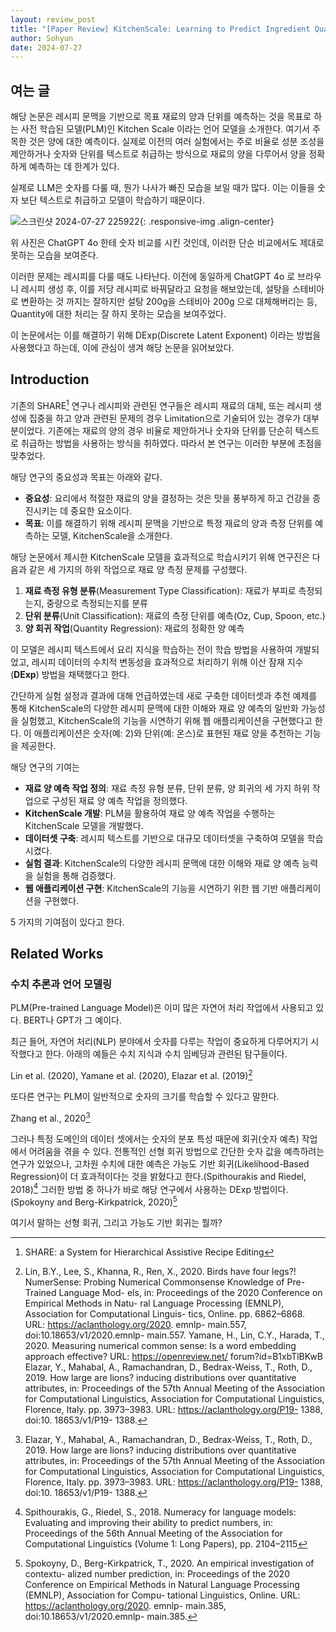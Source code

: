 ```yaml
---
layout: review_post
title: "[Paper Review] KitchenScale: Learning to Predict Ingredient Quantities from Recipe Contexts"
author: Sohyun
date: 2024-07-27
---
```


## 여는 글

해당 논문은 레시피 문맥을 기반으로 목표 재료의 양과 단위를 예측하는 것을 목표로 하는 사전 학습된 모델(PLM)인 Kitchen Scale 이라는 언어 모델을 소개한다. 여기서 주목한 것은 양에 대한 예측이다. 실제로 이전의 여러 실험에서는 주로 비율로 성분 조성을 제안하거나 숫자와 단위를 텍스트로 취급하는 방식으로 재료의 양을 다루어서 양을 정확하게 예측하는 데 한계가 있다.

실제로 LLM은 숫자를 다룰 때, 뭔가 나사가 빠진 모습을 보일 때가 많다. 이는 이들을 숫자 보단 텍스트로 취급하고 모델이 학습하기 때문이다.

![스크린샷 2024-07-27 225922](https://github.com/user-attachments/assets/7d0ecb9a-df9b-4560-a551-9183479c0fe2){: .responsive-img .align-center}


위 사진은 ChatGPT 4o 한테 숫자 비교를 시킨 것인데, 이러한 단순 비교에서도 제대로 못하는 모습을 보여준다.

이러한 문제는 레시피를 다룰 때도 나타난다. 이전에 동일하게 ChatGPT 4o 로 브라우니 레시피 생성 후, 이를 저당 레시피로 바꿔달라고 요청을 해보았는데, 설탕을 스테비아로 변환하는 것 까지는 잘하지만 설탕 200g을 스테비아 200g 으로 대체해버리는 등, Quantity에 대한 처리는 잘 하지 못하는 모습을 보여주었다.

이 논문에서는 이를 해결하기 위해 DExp(Discrete Latent Exponent) 이라는 방법을 사용했다고 하는데, 이에 관심이 생겨 해당 논문을 읽어보았다.


## Introduction

기존의 SHARE[^1] 연구나 레시피와 관련된 연구들은 레시피 재료의 대체, 또는 레시피 생성에 집중을 하고 양과 관련된 문제의 경우 Limitation으로 기술되어 있는 경우가 대부분이었다. 기존에는 재료의 양의 경우 비율로 제안하거나 숫자와 단위를 단순히 텍스트로 취급하는 방법을 사용하는 방식을 취하였다. 따라서 본 연구는 이러한 부분에 초점을 맞추었다.

해당 연구의 중요성과 목표는 아래와 같다.

-   **중요성**: 요리에서 적절한 재료의 양을 결정하는 것은 맛을 풍부하게 하고 건강을 증진시키는 데 중요한 요소이다.
-   **목표**: 이를 해결하기 위해 레시피 문맥을 기반으로 특정 재료의 양과 측정 단위를 예측하는 모델, KitchenScale을 소개한다.


[^1]:SHARE: a System for Hierarchical Assistive Recipe Editing


해당 논문에서 제시한 KitchenScale 모델을 효과적으로 학습시키기 위해 연구진은 다음과 같은 세 가지의 하위 작업으로 재료 양 측정 문제를 구성했다.

1. **재료 측정 유형 분류**(Measurement Type Classification): 재료가 부피로 측정되는지, 중량으로 측정되는지를 분류
2. **단위 분류**(Unit Classification): 재료의 측정 단위를 예측(Oz, Cup, Spoon, etc.)
3. **양 회귀 작업**(Quantity Regression): 재료의 정확한 양 예측

이 모델은 레시피 텍스트에서 요리 지식을 학습하는 전이 학습 방법을 사용하여 개발되었고, 레시피 데이터의 수치적 변동성을 효과적으로 처리하기 위해 이산 잠재 지수(**DExp**) 방법을 채택했다고 한다.

간단하게 실험 설정과 결과에 대해 언급하였는데 새로 구축한 데이터셋과 추천 예제를 통해 KitchenScale의 다양한 레시피 문맥에 대한 이해와 재료 양 예측의 일반화 가능성을 실험했고, KitchenScale의 기능을 시연하기 위해 웹 애플리케이션을 구현했다고 한다. 이 애플리케이션은 숫자(예: 2)와 단위(예: 온스)로 표현된 재료 양을 추천하는 기능을 제공한다.

해당 연구의 기여는
-   **재료 양 예측 작업 정의**: 재료 측정 유형 분류, 단위 분류, 양 회귀의 세 가지 하위 작업으로 구성된 재료 양 예측 작업을 정의했다.
-   **KitchenScale 개발**: PLM을 활용하여 재료 양 예측 작업을 수행하는 KitchenScale 모델을 개발했다.
-   **데이터셋 구축**: 레시피 텍스트를 기반으로 대규모 데이터셋을 구축하여 모델을 학습시켰다.
-   **실험 결과**: KitchenScale의 다양한 레시피 문맥에 대한 이해와 재료 양 예측 능력을 실험을 통해 검증했다.
-   **웹 애플리케이션 구현**: KitchenScale의 기능을 시연하기 위한 웹 기반 애플리케이션을 구현했다.

5 가지의 기여점이 있다고 한다.


## Related Works


### 수치 추론과 언어 모델링

PLM(Pre-trained Language Model)은 이미 많은 자연어 처리 작업에서 사용되고 있다. BERT나 GPT가 그 예이다.

최근 들어, 자연어 처리(NLP) 분야에서 숫자를 다루는 작업이 중요하게 다루어지기 시작했다고 한다. 아래의 예들은 수치 지식과 수치 임베딩과 관련된 탐구들이다.

Lin et al. (2020), Yamane et al. (2020), Elazar et al. (2019)[^2]

[^2]: Lin, B.Y., Lee, S., Khanna, R., Ren, X., 2020. Birds have four legs?! NumerSense: 
Probing Numerical Commonsense Knowledge of Pre-Trained Language Mod- 
els, in: Proceedings of the 2020 Conference on Empirical Methods in Natu- 
ral Language Processing (EMNLP), Association for Computational Linguis- 
tics, Online. pp. 6862–6868. URL: https://aclanthology.org/2020. 
emnlp- main.557, doi:10.18653/v1/2020.emnlp- main.557.
Yamane, H., Lin, C.Y., Harada, T., 2020. Measuring numerical common sense: Is a 
word embedding approach effective? URL: https://openreview.net/ 
forum?id=B1xbTlBKwB
Elazar, Y., Mahabal, A., Ramachandran, D., Bedrax-Weiss, T., Roth, D., 2019. 
How large are lions? inducing distributions over quantitative attributes, in: 
Proceedings of the 57th Annual Meeting of the Association for Computational 
Linguistics, Association for Computational Linguistics, Florence, Italy. pp. 
3973–3983. URL: https://aclanthology.org/P19- 1388, doi:10. 
18653/v1/P19- 1388.

또다른 연구는 PLM이 일반적으로 숫자의 크기를 학습할 수 있다고 말한다.

Zhang et al., 2020[^3]

[^3]: Elazar, Y., Mahabal, A., Ramachandran, D., Bedrax-Weiss, T., Roth, D., 2019. 
How large are lions? inducing distributions over quantitative attributes, in: 
Proceedings of the 57th Annual Meeting of the Association for Computational 
Linguistics, Association for Computational Linguistics, Florence, Italy. pp. 
3973–3983. URL: https://aclanthology.org/P19- 1388, doi:10. 
18653/v1/P19- 1388.

그러나 특정 도메인의 데이터 셋에서는 숫자의 분포 특성 때문에 회귀(숫자 예측) 작업에서 어려움을 겪을 수 있다. 전통적인 선형 회귀 방법으로 간단한 숫자 값을 예측하려는 연구가 있었으나, 고차원 수치에 대한 예측은 가능도 기반 회귀(Likelihood-Based Regression)이 더 효과적이다는 것을 밝혔다고 한다.(Spithourakis and Riedel, 2018)[^4] 그러한 방법 중 하나가 바로 해당 연구에서 사용하는 DExp 방법이다.(Spokoyny and Berg-Kirkpatrick, 2020)[^5]

[^4]: Spithourakis, G., Riedel, S., 2018. Numeracy for language models: Evaluating and 
improving their ability to predict numbers, in: Proceedings of the 56th Annual 
Meeting of the Association for Computational Linguistics (Volume 1: Long 
Papers), pp. 2104–2115
[^5]: Spokoyny, D., Berg-Kirkpatrick, T., 2020. An empirical investigation of contextu- 
alized number prediction, in: Proceedings of the 2020 Conference on Empirical 
Methods in Natural Language Processing (EMNLP), Association for Compu- 
tational Linguistics, Online. URL: https://aclanthology.org/2020. 
emnlp- main.385, doi:10.18653/v1/2020.emnlp- main.385.

여기서 말하는 선형 회귀, 그리고 가능도 기반 회귀는 뭘까? 
<!--stackedit_data:
eyJoaXN0b3J5IjpbMTkyMTM4NDI2NywtMTQ0NTY5OTI4MCwtNz
YyOTYyMjU0LC04MDQ3ODc2MDMsMTgyNzkzOTYwNCwxMzAyMjUz
Mzc3LC0xODYwNjY4NzM4LC0zOTI4MzcxNDYsMTMyMzY5NDAzMi
w3MzE3MDMzLDEwOTU0Nzg1MzMsLTkzNzYxMDk3MCwtMTQ2NjEx
MzQxMCwtMTUwNDkzOTQ2MywtMzEwMjE2NTgzLDY5NTMxNTc1OS
wxNTc1MTkyOTQ0LC0yMDM1MTAxMzYsNjYwNzEyODU2LC0xMDYw
MTA1NzI0XX0=
-->